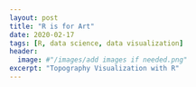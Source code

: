 ```yaml
---
layout: post
title: "R is for Art"
date: 2020-02-17
tags: [R, data science, data visualization]
header:
  image: #"/images/add images if needed.png"
excerpt: "Topography Visualization with R"
---
```

